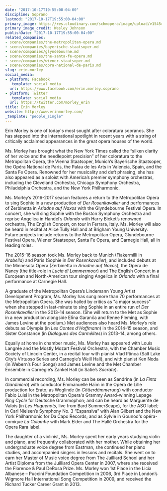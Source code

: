 ```yaml
---
date: "2017-10-17T19:55:00-04:00"
discipline: Soprano
lastmod: "2017-10-17T19:55:00-04:00"
primary_image: https://res.cloudinary.com/schmopera/image/upload/v1545409169/media/webhook-uploads/1508284355934/erinhscolor---wesley-johnson.jpg.jpg
primary_image_credit: Wesley Johnson
publishDate: "2017-10-17T19:55:00-04:00"
related_companies:
- scene/companies/the-metropolitan-opera.md
- scene/companies/bayerische-staatsoper.md
- scene/companies/glyndebourne.md
- scene/companies/the-santa-fe-opera.md
- scene/companies/wiener-staatsoper.md
- scene/companies/opra-national-de-paris.md
slug: erin-morley
social_media:
- platform: Facebook
  _template: social_media
  url: https://www.facebook.com/erin.morley.soprano
- platform: Twitter
  _template: social_media
  url: https://twitter.com/morley_erin
title: Erin Morley
website: http://www.erinmorley.com/
_template: "people_single"
---
```


Erin Morley is one of today's most sought after coloratura sopranos. She has stepped into the international spotlight in recent years with a string of critically acclaimed appearances in the great opera houses of the world.

Ms. Morley has brought what the New York Times called the “silken clarity of her voice and the needlepoint precision” of her coloratura to the Metropolitan Opera, the Vienna Staatsoper, Munich’s Bayerische Staatsoper, the Opéra National de Paris, the Palau de les Arts in Valencia, Spain, and the Santa Fe Opera. Renowned for her musicality and deft phrasing, she has also appeared as a soloist with America’s premier symphony orchestras, including the Cleveland Orchestra, Chicago Symphony Orchestra, Philadelphia Orchestra, and the New York Philharmonic.

Ms. Morley’s 2016-2017 season features a return to the Metropolitan Opera to sing Sophie in a new production of *Der Rosenkavalier* and performances of Zerbinetta in *Ariadne auf Naxos* with the Glyndebourne Festival Opera. In concert, she will sing Sophie with the Boston Symphony Orchestra and reprise Angelica in Handel’s *Orlando* with Harry Bicket’s renowned orchestra, The English Concert, on tour in Ferrara, Italy. Ms. Morley will also be heard in recital at Alice Tully Hall and at Brigham Young University. Future projects include returns to the Metropolitan Opera, Glyndebourne Festival Opera, Wiener Staatsoper, Santa Fe Opera, and Carnegie Hall, all in leading roles.

The 2015-16 season took Ms. Morley back to Munich (Fiakermilli in *Arabella*) and Paris (Sophie in *Der Rosenkavalier*), and included debuts at the Minnesota Opera (Zerbinetta in *Ariadne auf Naxos*), the Opéra de Nancy (the title-role in *Lucia di Lammermoor*) and The English Concert in a European and North-American tour singing Angelica in *Orlando* with a final performance at Carnegie Hall.

A graduate of the Metropolitan Opera’s Lindemann Young Artist Development Program, Ms. Morley has sung more than 70 performances at the Metropolitan Opera. She was hailed by critics as "a major success" when she stepped in last-minute to sing Sophie in an entire run of *Der Rosenkavalier* in the 2013-14 season. (She will return to the Met as Sophie in a new production alongside Elīna Garanča and Renee Fleming, with James Levine at the podium.) Met audiences also heard Ms. Morley’s role debuts as Olympia (in *Les Contes d’Hoffmann*) in the 2014-15 season, and Sister Constance (in *Dialogues des Carmélites*) in 2013-14, among others.

Equally at home in chamber music, Ms. Morley has appeared with Louis Langrée and the Mostly Mozart Festival Orchestra, with the Chamber Music Society of Lincoln Center, in a recital tour with pianist Vlad Iftinca (Salt Lake City’s Virtuoso Series and Carnegie’s Weill Hall), and with pianist Ken Noda (in Webern’s Four Songs) and James Levine and the Met Chamber Ensemble in Carnegie’s Zankel Hall (in Satie’s *Socrate*). 

In commercial recording, Ms. Morley can be seen as Sandrina (in *La Finta Giardiniera*) with conductor Emmanuelle Haïm in the Opéra de Lille production for Erato; as Woglinde (in *Götterdämmerung*) with conductor Fabio Luisi in the Metropolitan Opera's Grammy Award-winning Lepage *Ring Cycle* for Deutsche Grammophon; and can be heard as Marguerite de Valois (in *Les Huguenots*, live from Bard SummerScape), for the ASO label; in Carl Nielsen’s Symphony No. 3 “Espansiva” with Alan Gilbert and the New York Philharmonic for Da Capo Records; and as Sylvie in Gounod's opéra-comique *La Colombe* with Mark Elder and The Hallé Orchestra for the Opera Rara label.

The daughter of a violinist, Ms. Morley spent her early years studying violin and piano, and frequently collaborated with her mother. While obtaining her undergraduate voice degree from Eastman, she continued her piano studies, and accompanied singers in lessons and recitals. She went on to earn her Master of Music voice degree from The Juilliard School and her Artist Diploma from the Juilliard Opera Center in 2007, where she received the Florence & Paul DeRosa Prize. Ms. Morley won 1st Place in the Licia Albanese – Puccini Foundation Competition in 2006, 3rd Place in London’s Wigmore Hall International Song Competition in 2009, and received the Richard Tucker Career Grant in 2013.
